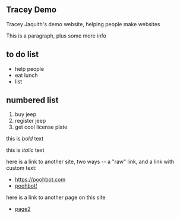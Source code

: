 ## Tracey Demo
Tracey Jaquith's demo website, helping people make websites

This is a paragraph, plus some more info

## to do list
- help people
- eat lunch
- list

## numbered list
1. buy jeep
2. register jeep
3. get cool license plate

this is *bold* text

this is _italic_ text

here is a link to another site, two ways -- a "raw" link, and a link with custom text:
- https://poohbot.com
- [poohbot!](https://poohbot.com)

here is a link to another page on this site
- [page2](page2.html)
